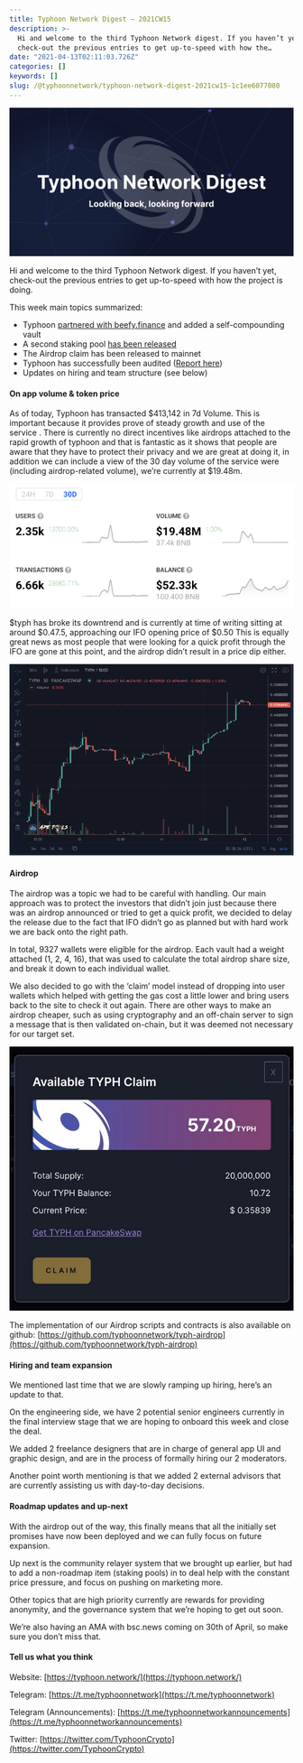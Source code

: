 ```yaml
---
title: Typhoon Network Digest — 2021CW15
description: >-
  Hi and welcome to the third Typhoon Network digest. If you haven’t yet,
  check-out the previous entries to get up-to-speed with how the…
date: "2021-04-13T02:11:03.726Z"
categories: []
keywords: []
slug: /@typhoonnetwork/typhoon-network-digest-2021cw15-1c1ee6077080
---
```


![](/img/1__kbM3vLheSN45S3Qkb9YhzQ.png)

Hi and welcome to the third Typhoon Network digest. If you haven’t yet, check-out the previous entries to get up-to-speed with how the project is doing.

This week main topics summarized:

- Typhoon [partnered with beefy.finance](https://twitter.com/TyphoonCrypto/status/1380495838066077700) and added a self-compounding vault
- A second staking pool [has been released](https://app.typhoon.network/staking)
- The Airdrop claim has been released to mainnet
- Typhoon has successfully been audited ([Report here](https://typhoon.network/resources/Typhoon%20Network%20-%20Smart%20Contract%20Security%20Audit%20Report.pdf))
- Updates on hiring and team structure (see below)

#### On app volume & token price

As of today, Typhoon has transacted $413,142 in 7d Volume. This is important because it provides prove of steady growth and use of the service . There is currently no direct incentives like airdrops attached to the rapid growth of typhoon and that is fantastic as it shows that people are aware that they have to protect their privacy and we are great at doing it, in addition we can include a view of the 30 day volume of the service were (including airdrop-related volume), we’re currently at $19.48m.

![](/img/1__SfxPtIuIxiw9__u8rZI7B8Q.png)

$typh has broke its downtrend and is currently at time of writing sitting at around $0.47.5, approaching our IFO opening price of $0.50 This is equally great news as most people that were looking for a quick profit through the IFO are gone at this point, and the airdrop didn’t result in a price dip either.

![](/img/1__yfAdcxG9beWKLW4n7ivUzA.png)

#### Airdrop

The airdrop was a topic we had to be careful with handling. Our main approach was to protect the investors that didn’t join just because there was an airdrop announced or tried to get a quick profit, we decided to delay the release due to the fact that IFO didn’t go as planned but with hard work we are back onto the right path.

In total, 9327 wallets were eligible for the airdrop. Each vault had a weight attached (1, 2, 4, 16), that was used to calculate the total airdrop share size, and break it down to each individual wallet.

We also decided to go with the ‘claim’ model instead of dropping into user wallets which helped with getting the gas cost a little lower and bring users back to the site to check it out again. There are other ways to make an airdrop cheaper, such as using cryptography and an off-chain server to sign a message that is then validated on-chain, but it was deemed not necessary for our target set.

![](/img/1__XptPZaYfqXO__m3xm6ld7Mg.jpeg)

The implementation of our Airdrop scripts and contracts is also available on github: [https://github.com/typhoonnetwork/typh-airdrop](https://github.com/typhoonnetwork/typh-airdrop)

#### Hiring and team expansion

We mentioned last time that we are slowly ramping up hiring, here’s an update to that.

On the engineering side, we have 2 potential senior engineers currently in the final interview stage that we are hoping to onboard this week and close the deal.

We added 2 freelance designers that are in charge of general app UI and graphic design, and are in the process of formally hiring our 2 moderators.

Another point worth mentioning is that we added 2 external advisors that are currently assisting us with day-to-day decisions.

#### Roadmap updates and up-next

With the airdrop out of the way, this finally means that all the initially set promises have now been deployed and we can fully focus on future expansion.

Up next is the community relayer system that we brought up earlier, but had to add a non-roadmap item (staking pools) in to deal help with the constant price pressure, and focus on pushing on marketing more.

Other topics that are high priority currently are rewards for providing anonymity, and the governance system that we’re hoping to get out soon.

We’re also having an AMA with bsc.news coming on 30th of April, so make sure you don’t miss that.

#### Tell us what you think

Website: [https://typhoon.network/](https://typhoon.network/)

Telegram: [https://t.me/typhoonnetwork](https://t.me/typhoonnetwork)

Telegram (Announcements): [https://t.me/typhoonnetworkannouncements](https://t.me/typhoonnetworkannouncements)

Twitter: [https://twitter.com/TyphoonCrypto](https://twitter.com/TyphoonCrypto)
